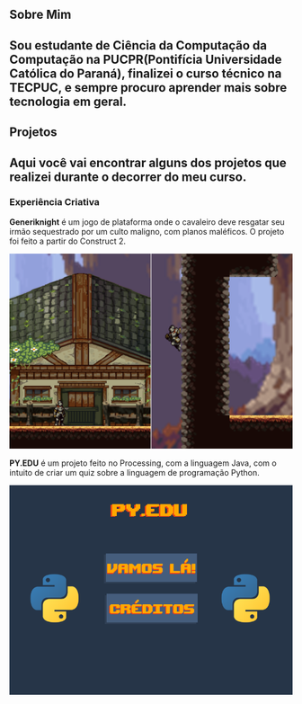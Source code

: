 ## Sobre Mim
Sou estudante de Ciência da Computação da Computação na PUCPR(Pontifícia Universidade Católica do Paraná), finalizei o curso técnico na TECPUC, e sempre procuro aprender mais sobre tecnologia em geral.
---
## Projetos
Aqui você vai encontrar alguns dos projetos que realizei durante o decorrer do meu curso.
---
### Experiência Criativa
   **Generiknight** é um jogo de plataforma onde o cavaleiro deve resgatar seu irmão sequestrado por um culto maligno, com planos maléficos.
   O projeto foi feito a partir do Construct 2.
   
  <img src="./images/generiknight.png">
   
   **PY.EDU** é um projeto feito no Processing, com a linguagem Java, com o intuito de criar um quiz sobre a linguagem de programação Python.

   <img src="./images/pyedu.png">



